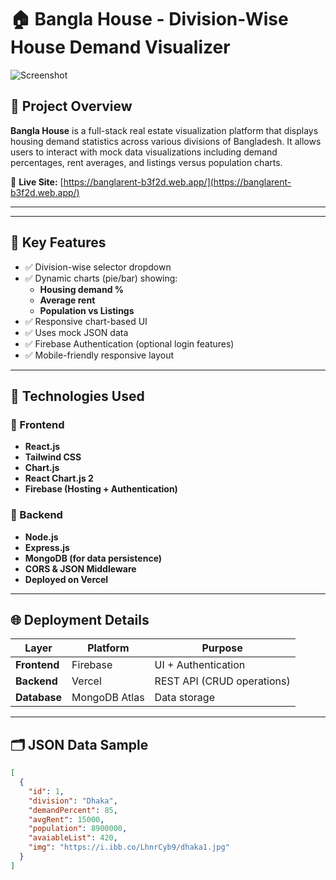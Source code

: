 # 🏠 Bangla House - Division-Wise House Demand Visualizer

![Screenshot](https://i.ibb.co/XZV9kmPS/Screenshot-2025-06-26-210240.png)

## 📌 Project Overview

**Bangla House** is a full-stack real estate visualization platform that displays housing demand statistics across various divisions of Bangladesh. It allows users to interact with mock data visualizations including demand percentages, rent averages, and listings versus population charts.

🔗 **Live Site:** [https://banglarent-b3f2d.web.app/](https://banglarent-b3f2d.web.app/)

---


---

## 🎯 Key Features

- ✅ Division-wise selector dropdown  
- ✅ Dynamic charts (pie/bar) showing:
  - **Housing demand %**
  - **Average rent**
  - **Population vs Listings**
- ✅ Responsive chart-based UI  
- ✅ Uses mock JSON data  
- ✅ Firebase Authentication (optional login features)  
- ✅ Mobile-friendly responsive layout  

---

## 🧩 Technologies Used

### 🚀 Frontend
- **React.js**
- **Tailwind CSS**
- **Chart.js**
- **React Chart.js 2**
- **Firebase (Hosting + Authentication)**

### 🔗 Backend
- **Node.js**
- **Express.js**
- **MongoDB (for data persistence)**
- **CORS & JSON Middleware**
- **Deployed on Vercel**

---

## 🌐 Deployment Details

| Layer         | Platform     | Purpose                        |
|---------------|--------------|--------------------------------|
| **Frontend**  | Firebase     | UI + Authentication            |
| **Backend**   | Vercel       | REST API (CRUD operations)     |
| **Database**  | MongoDB Atlas| Data storage     |

---

## 🗂️ JSON Data Sample

```json
[
  {
    "id": 1,
    "division": "Dhaka",
    "demandPercent": 85,
    "avgRent": 15000,
    "population": 8900000,
    "avaiableList": 420,
    "img": "https://i.ibb.co/LhnrCyb9/dhaka1.jpg"
  }
]
